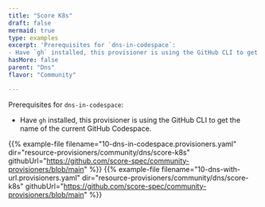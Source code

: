 ```yaml
---
title: "Score K8s"
draft: false
mermaid: true
type: examples
excerpt: 'Prerequisites for `dns-in-codespace`:
- Have `gh` installed, this provisioner is using the GitHub CLI to get the name of the current GitHub Codespace.'
hasMore: false
parent: "Dns"
flavor: "Community"

---
```


Prerequisites for `dns-in-codespace`:

- Have `gh` installed, this provisioner is using the GitHub CLI to get the name of the current GitHub Codespace.

{{% example-file filename="10-dns-in-codespace.provisioners.yaml" dir="resource-provisioners/community/dns/score-k8s" githubUrl="https://github.com/score-spec/community-provisioners/blob/main" %}}
{{% example-file filename="10-dns-with-url.provisioners.yaml" dir="resource-provisioners/community/dns/score-k8s" githubUrl="https://github.com/score-spec/community-provisioners/blob/main" %}}
